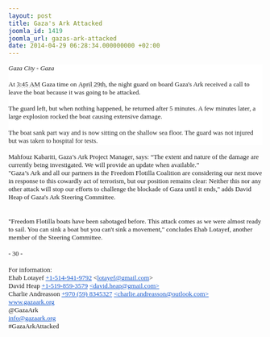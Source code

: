 ```yaml
---
layout: post
title: Gaza's Ark Attacked
joomla_id: 1419
joomla_url: gazas-ark-attacked
date: 2014-04-29 06:28:34.000000000 +02:00
---
```

<div style="color: #222222; font-family: arial, sans-serif; font-size: 13px; line-height: normal; background-color: #ffffff;"><em><span style="font-family: 'Times New Roman', Times, serif;">Gaza City - Gaza</span></em><br /><span style="font-family: 'Times New Roman', Times, serif;"><br />At <span data-term="goog_994879070" tabindex="0" style="border-bottom-width: 1px; border-bottom-style: dashed; border-bottom-color: #cccccc; position: relative; top: -2px; z-index: 0;"><span style="position: relative; top: 2px; z-index: -1;">3:45 AM</span></span> Gaza time on <span data-term="goog_994879071" tabindex="0" style="border-bottom-width: 1px; border-bottom-style: dashed; border-bottom-color: #cccccc; position: relative; top: -2px; z-index: 0;"><span style="position: relative; top: 2px; z-index: -1;">April 29th</span></span>, the night guard on board Gaza's Ark received a call to leave the boat because it was going to be attacked.<br /><br />The guard left, but when nothing happened, he returned after 5 minutes. A few minutes later, a large explosion rocked the boat causing extensive damage. <br /><br />The boat sank part way and is now sitting on the shallow sea floor. The guard was not injured but was taken to hospital for tests.<br /></span></div>
<span style="font-size: 13px; line-height: normal; background-color: #ffffff; font-family: 'Times New Roman', Times, serif;">
<div><br />Mahfouz Kabariti, Gaza’s Ark Project Manager, says: “The extent and nature of the damage are currently being investigated. We will provide an update when available.”</div>
<div>"Gaza’s Ark and all our partners in the Freedom Flotilla Coalition are considering our next move in response to this cowardly act of terrorism, but our position remains clear: Neither this nor any other attack will stop our efforts to challenge the blockade of Gaza until it ends," adds David Heap of Gaza's Ark Steering Committee.</div>
</span><span style="font-size: 13px; line-height: normal; background-color: #ffffff; font-family: 'Times New Roman', Times, serif;"><span style="font-family: 'Times New Roman', Times, serif;"><strong><br /><br /></strong>"Freedom Flotilla boats have been sabotaged before. This attack comes as we were almost ready to sail. You can sink a boat but you can't sink a movement," concludes Ehab Lotayef, another member of the Steering Committee.<strong><br /><br /></strong>- 30 -<strong><br /><br /></strong></span>
<div>
<div>For information:<br />Ehab Lotayef <a href="tel:%2B1-514-941-9792" value="+15149419792" target="_blank" style="color: #1155cc;">+1-514-941-9792</a> &lt;<a href="mailto:lotayef@gmail.com" target="_blank" style="color: #1155cc;">lotayef@<wbr></wbr>gmail.com</a>&gt;</div>
David Heap <a href="tel:%2B1-519-859-3579" value="+15198593579" target="_blank" style="color: #1155cc;">+1-519-859-3579</a> <a href="mailto:david.heap@gmail.com" target="_blank" style="color: #1155cc;">&lt;david.heap@gmail.com&gt;</a>
<div>Charlie Andreasson <a href="tel:%2B970%20%2859%29%208345327" value="+970598345327" target="_blank" style="color: #1155cc;">+970 (59) 8345327</a> <a href="mailto:charlie.andreasson@outlook.com" target="_blank" style="color: #1155cc;">&lt;charlie.andreasson@outlook.<wbr></wbr>com&gt;</a></div>
<a href="http://www.gazaark.org/" target="_blank" style="color: #1155cc;">www.gazaark.org</a><br />@GazaArk<br /><a href="mailto:info@gazaark.org" target="_blank" style="color: #1155cc;">info@gazaark.org</a><br />#GazaArkAttacked</div>
</span><br />
